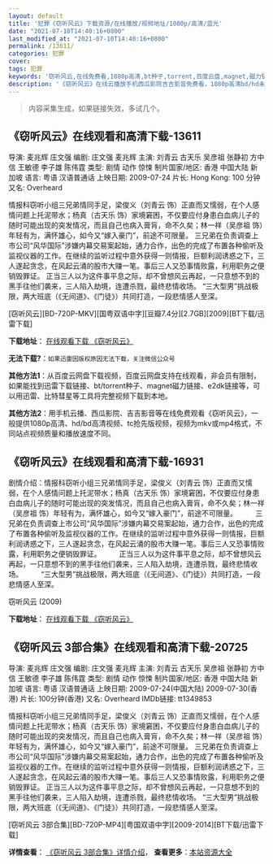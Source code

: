 ```yaml
---
layout: default
title: '犯罪《窃听风云》下载资源/在线播放/视频地址/1080p/高清/蓝光'
date: "2021-07-10T14:40:16+0800"
last_modified_at: "2021-07-10T14:40:16+0800"
permalink: /13611/
categories: 犯罪
cover:
tags: 犯罪
keywords: '窃听风云,在线免费看,1080p高清,bt种子,torrent,百度云盘,magnet,磁力链,迅雷下载资源'
description: '《窃听风云》在线云播放手机西瓜影院吉吉影音免费看，1080p高清bd/hd未删减完整版和tc抢先枪版，mkv/mp4格式，附带bt/torrent种子、magnet/磁力链、百度云盘、网盘资源迅雷下载链接'
---
```


>内容采集生成，如果链接失效，多试几个。


## 《窃听风云》在线观看和高清下载-13611

导演: 麦兆辉 庄文强 编剧: 庄文强 麦兆辉 主演: 刘青云 古天乐 吴彦祖 张静初 方中信 王敏德 李子雄 陈伟霆 类型: 剧情 动作 惊悚 制片国家/地区: 香港 中国大陆 新加坡 语言: 粤语 汉语普通话 上映日期: 2009-07-24 片长: Hong Kong: 100 分钟 又名: Overheard

情报科窃听小组三兄弟情同手足，梁俊义（刘青云 饰）正直而又懦弱，在个人感情问题上托泥带水；杨真（古天乐 饰）家境窘困，不仅要应付身患白血病儿子的随时可能出现的突发情况，而且自己也病入膏肓，命不久矣；林一祥（吴彦祖 饰）年轻有为，满怀雄心，如今又“嫁入豪门”，前途不可限量。 三兄弟在负责调查上市公司“风华国际”涉嫌内幕交易案起始，通力合作，出色的完成了布置各种偷听及监视仪器的工作。在继续的监听过程中意外获得一则情报，巨额利润诱惑之下，三人遂起贪念，在风起云涌的股市大赚一笔。事后三人又恐事情败露，利用职务之便销毁罪证。 正当三人以为这件事平息之际，却不曾想风云再起，一只意想不到的黑手往他们袭来，三人陷入劫境，连遭杀戮，最终悲情收场。 “三大型男”挑战极限，两大班底（《无间道》、《门徒》）共同打造，一段悲情感人至深。


[窃听风云][BD-720P-MKV][国粤双语中字][豆瓣7.4分][2.7GB][2009][BT下载/迅雷下载]

**下载地址**： [在线观看下载 《窃听风云》](https://www.btdx8.com/torrent/overheard_2009.html) 


**无法下载?**：`如果迅雷因版权原因无法下载，关注微信公众号 `

**其他方法1**：从百度云网盘下载视频，百度云网盘支持在线观看，非会员有限制，如果能找到迅雷下载链接、bt/torrent种子、magnet磁力链接、e2dk链接等，可以用迅雷、比特彗星等工具将完整视频下载到本地。

**其他方法2**：用手机云播、西瓜影院、吉吉影音等在线免费观看《窃听风云》，一般提供1080p高清、hd/bd高清视频、tc抢先版视频，视频为mkv或mp4格式，不同站点视频质量和播放速度不同。


## 《窃听风云》在线观看和高清下载-16931

剧情介绍：情报科窃听小组三兄弟情同手足，梁俊义（刘青云 饰）正直而又懦弱，在个人感情问题上托泥带水；杨真（古天乐 饰）家境窘困，不仅要应付身患白血病儿子的随时可能出现的突发情况，而且自己也病入膏肓，命不久矣；林一祥（吴彦祖 饰）年轻有为，满怀雄心，如今又“嫁入豪门”，前途不可限量。  　　三兄弟在负责调查上市公司“风华国际”涉嫌内幕交易案起始，通力合作，出色的完成了布置各种偷听及监视仪器的工作。在继续的监听过程中意外获得一则情报，巨额利润诱惑之下，三人遂起贪念，在风起云涌的股市大赚一笔。事后三人又恐事情败露，利用职务之便销毁罪证。  　　正当三人以为这件事平息之际，却不曾想风云再起，一只意想不到的黑手往他们袭来，三人陷入劫境，连遭杀戮，最终悲情收场。  　　“三大型男”挑战极限，两大班底（《无间道》、《门徒》）共同打造，一段悲情感人至深。


窃听风云 (2009)

**下载地址**： [在线观看下载 《窃听风云》](https://www.btbtdy.me/btdy/dy3825.html) 


## 《窃听风云 3部合集》在线观看和高清下载-20725

导演: 麦兆辉 庄文强 编剧: 庄文强 麦兆辉 主演: 刘青云 古天乐 吴彦祖 张静初 方中信 王敏德 李子雄 陈伟霆 类型: 剧情 动作 惊悚 制片国家/地区: 香港 中国大陆 新加坡 语言: 粤语 汉语普通话 上映日期: 2009-07-24(中国大陆) 2009-07-30(香港) 片长: 100分钟(香港) 又名: Overheard IMDb链接: tt1349853

情报科窃听小组三兄弟情同手足，梁俊义（刘青云 饰）正直而又懦弱，在个人感情问题上托泥带水；杨真（古天乐 饰）家境窘困，不仅要应付身患白血病儿子的随时可能出现的突发情况，而且自己也病入膏肓，命不久矣；林一祥（吴彦祖 饰）年轻有为，满怀雄心，如今又“嫁入豪门”，前途不可限量。 三兄弟在负责调查上市公司“风华国际”涉嫌内幕交易案起始，通力合作，出色的完成了布置各种偷听及监视仪器的工作。在继续的监听过程中意外获得一则情报，巨额利润诱惑之下，三人遂起贪念，在风起云涌的股市大赚一笔。事后三人又恐事情败露，利用职务之便销毁罪证。 正当三人以为这件事平息之际，却不曾想风云再起，一只意想不到的黑手往他们袭来，三人陷入劫境，连遭杀戮，最终悲情收场。 “三大型男”挑战极限，两大班底（《无间道》、《门徒》）共同打造，一段悲情感人至深。


[窃听风云 3部合集][BD-720P-MP4][粤国双语中字][2009-2014][BT下载/迅雷下载]

**详情查看**： [《窃听风云 3部合集》详情介绍](/movie/20725/)， **查看更多**：[本站资源大全](/movie/t/all/)

